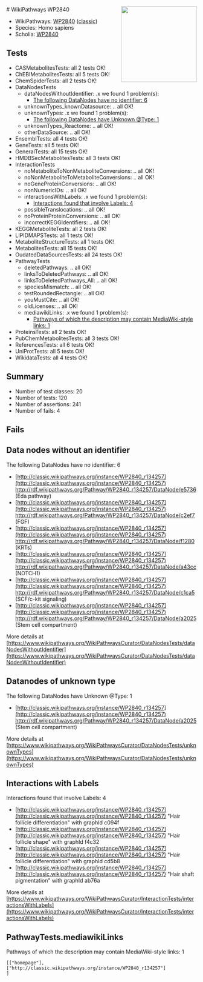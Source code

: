 <img style="float: right; width: 200px" src="https://upload.wikimedia.org/wikipedia/commons/thumb/8/83/Wplogo_with_text_500.png/640px-Wplogo_with_text_500.png" />
# WikiPathways WP2840

* WikiPathways: [WP2840](https://wikipathways.org/pathways/WP2840) ([classic](https://classic.wikipathways.org/instance/WP2840))
* Species: Homo sapiens
* Scholia: [WP2840](https://scholia.toolforge.org/wikipathways/WP2840)
## Tests
* CASMetabolitesTests: all 2 tests OK!
* ChEBIMetabolitesTests: all 5 tests OK!
* ChemSpiderTests: all 2 tests OK!
* DataNodesTests
    * dataNodesWithoutIdentifier: .x we found 1 problem(s):
        * [The following DataNodes have no identifier: 6](#d2d32fa5)
    * unknownTypes_knownDatasource: .. all OK!
    * unknownTypes: .x we found 1 problem(s):
        * [The following DataNodes have Unknown @Type: 1](#839973df)
    * unknownTypes_Reactome: .. all OK!
    * otherDataSource: .. all OK!
* EnsemblTests: all 4 tests OK!
* GeneTests: all 5 tests OK!
* GeneralTests: all 15 tests OK!
* HMDBSecMetabolitesTests: all 3 tests OK!
* InteractionTests
    * noMetaboliteToNonMetaboliteConversions: .. all OK!
    * noNonMetaboliteToMetaboliteConversions: .. all OK!
    * noGeneProteinConversions: .. all OK!
    * nonNumericIDs: .. all OK!
    * interactionsWithLabels: .x we found 1 problem(s):
        * [Interactions found that involve Labels: 4](#630d267b)
    * possibleTranslocations: .. all OK!
    * noProteinProteinConversions: .. all OK!
    * incorrectKEGGIdentifiers: .. all OK!
* KEGGMetaboliteTests: all 2 tests OK!
* LIPIDMAPSTests: all 1 tests OK!
* MetaboliteStructureTests: all 1 tests OK!
* MetabolitesTests: all 15 tests OK!
* OudatedDataSourcesTests: all 24 tests OK!
* PathwayTests
    * deletedPathways: .. all OK!
    * linksToDeletedPathways: .. all OK!
    * linksToDeletedPathways_All: .. all OK!
    * speciesMismatch: .. all OK!
    * testRoundedRectangle: .. all OK!
    * youMustCite: .. all OK!
    * oldLicenses: .. all OK!
    * mediawikiLinks: .x we found 1 problem(s):
        * [Pathways of which the description may contain MediaWiki-style links: 1](#da69cf45)
* ProteinsTests: all 2 tests OK!
* PubChemMetabolitesTests: all 3 tests OK!
* ReferencesTests: all 6 tests OK!
* UniProtTests: all 5 tests OK!
* WikidataTests: all 4 tests OK!


## Summary

* Number of test classes: 20
* Number of tests: 120
* Number of assertions: 241
* Number of fails: 4

## Fails

<a name="d2d32fa5" />

## Data nodes without an identifier

The following DataNodes have no identifier: 6

* [http://classic.wikipathways.org/instance/WP2840_r134257](http://classic.wikipathways.org/instance/WP2840_r134257) http://rdf.wikipathways.org/Pathway/WP2840_r134257/DataNode/e5736 (Eda
pathway)
* [http://classic.wikipathways.org/instance/WP2840_r134257](http://classic.wikipathways.org/instance/WP2840_r134257) http://rdf.wikipathways.org/Pathway/WP2840_r134257/DataNode/c2ef7 (FGF)
* [http://classic.wikipathways.org/instance/WP2840_r134257](http://classic.wikipathways.org/instance/WP2840_r134257) http://rdf.wikipathways.org/Pathway/WP2840_r134257/DataNode/f1280 (KRTs)
* [http://classic.wikipathways.org/instance/WP2840_r134257](http://classic.wikipathways.org/instance/WP2840_r134257) http://rdf.wikipathways.org/Pathway/WP2840_r134257/DataNode/a43cc (NOTCH1)
* [http://classic.wikipathways.org/instance/WP2840_r134257](http://classic.wikipathways.org/instance/WP2840_r134257) http://rdf.wikipathways.org/Pathway/WP2840_r134257/DataNode/c1ca5 (SCF/c-kit
signaling)
* [http://classic.wikipathways.org/instance/WP2840_r134257](http://classic.wikipathways.org/instance/WP2840_r134257) http://rdf.wikipathways.org/Pathway/WP2840_r134257/DataNode/a2025 (Stem cell
compartment)


More details at [https://www.wikipathways.org/WikiPathwaysCurator/DataNodesTests/dataNodesWithoutIdentifier](https://www.wikipathways.org/WikiPathwaysCurator/DataNodesTests/dataNodesWithoutIdentifier)

<a name="839973df" />

## Datanodes of unknown type

The following DataNodes have Unknown @Type: 1

* [http://classic.wikipathways.org/instance/WP2840_r134257](http://classic.wikipathways.org/instance/WP2840_r134257) http://rdf.wikipathways.org/Pathway/WP2840_r134257/DataNode/a2025 (Stem cell
compartment)


More details at [https://www.wikipathways.org/WikiPathwaysCurator/DataNodesTests/unknownTypes](https://www.wikipathways.org/WikiPathwaysCurator/DataNodesTests/unknownTypes)

<a name="630d267b" />

## Interactions with Labels

Interactions found that involve Labels: 4

* [http://classic.wikipathways.org/instance/WP2840_r134257](http://classic.wikipathways.org/instance/WP2840_r134257) "Hair follicle
differentiation" with graphId c094f
* [http://classic.wikipathways.org/instance/WP2840_r134257](http://classic.wikipathways.org/instance/WP2840_r134257) "Hair follicle
shape" with graphId f4c32
* [http://classic.wikipathways.org/instance/WP2840_r134257](http://classic.wikipathways.org/instance/WP2840_r134257) "Hair follicle
differentiation" with graphId cd5b8
* [http://classic.wikipathways.org/instance/WP2840_r134257](http://classic.wikipathways.org/instance/WP2840_r134257) "Hair shaft
pigmentation" with graphId ab76a


More details at [https://www.wikipathways.org/WikiPathwaysCurator/InteractionTests/interactionsWithLabels](https://www.wikipathways.org/WikiPathwaysCurator/InteractionTests/interactionsWithLabels)

<a name="da69cf45" />

## PathwayTests.mediawikiLinks

Pathways of which the description may contain MediaWiki-style links: 1
```
[["homepage"],
["http://classic.wikipathways.org/instance/WP2840_r134257"]
]
```


